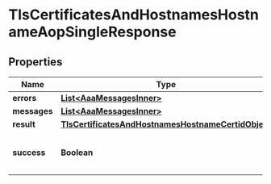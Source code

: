 

# TlsCertificatesAndHostnamesHostnameAopSingleResponse


## Properties

| Name | Type | Description | Notes |
|------------ | ------------- | ------------- | -------------|
|**errors** | [**List&lt;AaaMessagesInner&gt;**](AaaMessagesInner.md) |  |  |
|**messages** | [**List&lt;AaaMessagesInner&gt;**](AaaMessagesInner.md) |  |  |
|**result** | [**TlsCertificatesAndHostnamesHostnameCertidObject**](TlsCertificatesAndHostnamesHostnameCertidObject.md) |  |  |
|**success** | **Boolean** | Whether the API call was successful |  |



